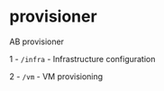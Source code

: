 # provisioner

AB provisioner

1 - `/infra` - Infrastructure configuration

2 - `/vm` - VM provisioning
